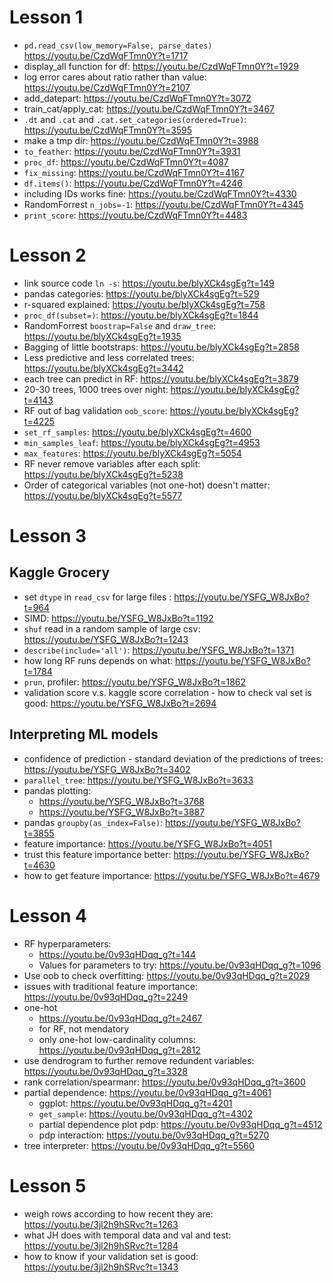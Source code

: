 # Lesson 1
- `pd.read_csv(low_memory=False, parse_dates)` https://youtu.be/CzdWqFTmn0Y?t=1717
- display_all function for df: https://youtu.be/CzdWqFTmn0Y?t=1929
- log error cares about ratio rather than value: https://youtu.be/CzdWqFTmn0Y?t=2107
- add_datepart: https://youtu.be/CzdWqFTmn0Y?t=3072
- train_cat/apply_cat: https://youtu.be/CzdWqFTmn0Y?t=3467
- `.dt` and `.cat` and `.cat.set_categories(ordered=True)`: https://youtu.be/CzdWqFTmn0Y?t=3595
- make a tmp dir: https://youtu.be/CzdWqFTmn0Y?t=3988
- `to_feather`: https://youtu.be/CzdWqFTmn0Y?t=3931
- `proc_df`: https://youtu.be/CzdWqFTmn0Y?t=4087
- `fix_missing`: https://youtu.be/CzdWqFTmn0Y?t=4167
- `df.items()`: https://youtu.be/CzdWqFTmn0Y?t=4246
- including IDs works fine: https://youtu.be/CzdWqFTmn0Y?t=4330
- RandomForrest `n_jobs=-1`: https://youtu.be/CzdWqFTmn0Y?t=4345
- `print_score`: https://youtu.be/CzdWqFTmn0Y?t=4483

# Lesson 2
- link source code `ln -s`: https://youtu.be/blyXCk4sgEg?t=149
- pandas categories: https://youtu.be/blyXCk4sgEg?t=529
- r-squared explained: https://youtu.be/blyXCk4sgEg?t=758
- `proc_df(subset=)`: https://youtu.be/blyXCk4sgEg?t=1844
- RandomForrest `boostrap=False` and `draw_tree`: https://youtu.be/blyXCk4sgEg?t=1935
- Bagging of little bootstraps: https://youtu.be/blyXCk4sgEg?t=2858
- Less predictive and less correlated trees: https://youtu.be/blyXCk4sgEg?t=3442
- each tree can predict in RF: https://youtu.be/blyXCk4sgEg?t=3879
- 20-30 trees, 1000 trees over night: https://youtu.be/blyXCk4sgEg?t=4143
- RF out of bag validation `oob_score`: https://youtu.be/blyXCk4sgEg?t=4225
- `set_rf_samples`: https://youtu.be/blyXCk4sgEg?t=4600
- `min_samples_leaf`: https://youtu.be/blyXCk4sgEg?t=4953
- `max_features`: https://youtu.be/blyXCk4sgEg?t=5054
- RF never remove variables after each split: https://youtu.be/blyXCk4sgEg?t=5238
- Order of categorical variables (not one-hot) doesn't matter: https://youtu.be/blyXCk4sgEg?t=5577

# Lesson 3
## Kaggle Grocery
- set `dtype` in `read_csv` for large files : https://youtu.be/YSFG_W8JxBo?t=964
- SIMD: https://youtu.be/YSFG_W8JxBo?t=1192
- `shuf` read in a random sample of large csv: https://youtu.be/YSFG_W8JxBo?t=1243
- `describe(include='all')`: https://youtu.be/YSFG_W8JxBo?t=1371
- how long RF runs depends on what: https://youtu.be/YSFG_W8JxBo?t=1784
- `prun`, profiler: https://youtu.be/YSFG_W8JxBo?t=1862
- validation score v.s. kaggle score correlation - how to check val set is good: https://youtu.be/YSFG_W8JxBo?t=2694
## Interpreting ML models
- confidence of prediction - standard deviation of the predictions of trees: https://youtu.be/YSFG_W8JxBo?t=3402
- `parallel_tree`: https://youtu.be/YSFG_W8JxBo?t=3633
- pandas plotting: 
  - https://youtu.be/YSFG_W8JxBo?t=3768
  - https://youtu.be/YSFG_W8JxBo?t=3887
- pandas `groupby(as_index=False)`: https://youtu.be/YSFG_W8JxBo?t=3855
- feature importance: https://youtu.be/YSFG_W8JxBo?t=4051
- trust this feature importance better: https://youtu.be/YSFG_W8JxBo?t=4630
- how to get feature importance: https://youtu.be/YSFG_W8JxBo?t=4679

# Lesson 4
- RF hyperparameters: 
  - https://youtu.be/0v93qHDqq_g?t=144
  - Values for parameters to try: https://youtu.be/0v93qHDqq_g?t=1096
- Use oob to check overfitting: https://youtu.be/0v93qHDqq_g?t=2029
- issues with traditional feature importance: https://youtu.be/0v93qHDqq_g?t=2249
- one-hot 
  - https://youtu.be/0v93qHDqq_g?t=2467
  - for RF, not mendatory
  - only one-hot low-cardinality columns: https://youtu.be/0v93qHDqq_g?t=2812
- use dendrogram to further remove redundent variables: https://youtu.be/0v93qHDqq_g?t=3328
- rank correlation/spearmanr: https://youtu.be/0v93qHDqq_g?t=3600
- partial dependence: https://youtu.be/0v93qHDqq_g?t=4061
  - ggplot: https://youtu.be/0v93qHDqq_g?t=4201
  - `get_sample`: https://youtu.be/0v93qHDqq_g?t=4302
  - partial dependence plot pdp: https://youtu.be/0v93qHDqq_g?t=4512
  - pdp interaction: https://youtu.be/0v93qHDqq_g?t=5270
- tree interpreter: https://youtu.be/0v93qHDqq_g?t=5560

# Lesson 5
- weigh rows according to how recent they are: https://youtu.be/3jl2h9hSRvc?t=1263
- what JH does with temporal data and val and test: https://youtu.be/3jl2h9hSRvc?t=1284
- how to know if your validation set is good: https://youtu.be/3jl2h9hSRvc?t=1343
